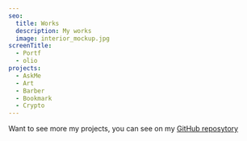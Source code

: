 ```yaml
---
seo:
  title: Works
  description: My works
  image: interior_mockup.jpg
screenTitle:
  - Portf
  - olio
projects:
  - AskMe
  - Art
  - Barber
  - Bookmark
  - Crypto
---
```

Want to see more my projects, you can see on my [GitHub reposytory](https://github.com/sezardino)